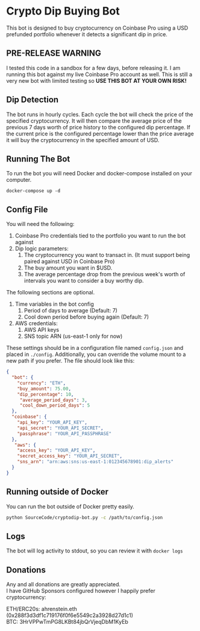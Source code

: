 Crypto Dip Buying Bot
=====================
This bot is designed to buy cryptocurrency on Coinbase Pro using a USD prefunded portfolio whenever it detects a significant dip in price.

PRE-RELEASE WARNING
-------------------
I tested this code in a sandbox for a few days, before releasing it. I am running this bot against my live Coinbase Pro account as well.
This is still a very new bot with limited testing so **USE THIS BOT AT YOUR OWN RISK!**

Dip Detection
-------------
The bot runs in hourly cycles. Each cycle the bot will check the price of the specified cryptocurrency.
It will then compare the average price of the previous 7 days worth of price history to the configured dip percentage.
If the current price is the configured percentage lower than the price average it will buy the cryptocurrency in the
specified amount of USD.

Running The Bot
---------------
To run the bot you will need Docker and docker-compose installed on your computer.  

    docker-compose up -d

Config File
-----------
You will need the following:

1. Coinbase Pro credentials tied to the portfolio you want to run the bot against
2. Dip logic parameters:
    1. The cryptocurrency you want to transact in. (It must support being paired against USD in Coinbase Pro)
    2. The buy amount you want in $USD.
    3. The average percentage drop from the previous week's worth of intervals you want to consider a buy worthy dip.

The following sections are optional.

1. Time variables in the bot config
   1. Period of days to average (Default: 7)
   2. Cool down period before buying again (Default: 7)
2. AWS credentials:
   1. AWS API keys
   2. SNS topic ARN (us-east-1 only for now)

These settings should be in a configuration file named `config.json` and placed in `./config`.
Additionally, you can override the volume mount to a new path if you prefer.
The file should look like this:

```json
{
  "bot": {
    "currency": "ETH",
    "buy_amount": 75.00,
    "dip_percentage": 10,
     "average_period_days": 3,
     "cool_down_period_days": 5
  },
  "coinbase": {
    "api_key": "YOUR_API_KEY",
    "api_secret": "YOUR_API_SECRET",
    "passphrase": "YOUR_API_PASSPHRASE"
  },
   "aws": {
    "access_key": "YOUR_API_KEY",
    "secret_access_key": "YOUR_API_SECRET",
    "sns_arn": "arn:aws:sns:us-east-1:012345678901:dip_alerts"
  }
}
```

Running outside of Docker
-------------------------
You can run the bot outside of Docker pretty easily.

```bash
python SourceCode/cryptodip-bot.py -c /path/to/config.json
```

Logs
----
The bot will log activity to stdout, so you can review it with `docker logs`

Donations
---------
Any and all donations are greatly appreciated.  
I have GitHub Sponsors configured however I happily prefer cryptocurrency:

ETH/ERC20s: ahrenstein.eth (0x288f3d3df1c719176f0f6e5549c2a3928d27d1c1)  
BTC: 3HrVPPwTmPG8LKBt84jbQrVjeqDbM1KyEb
